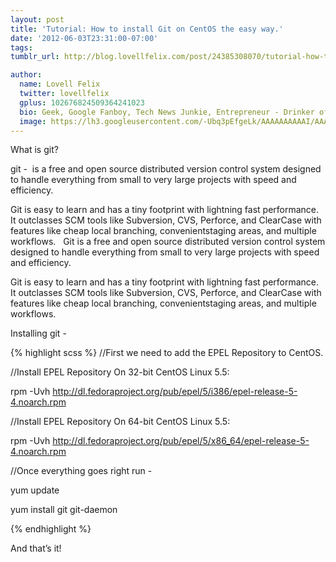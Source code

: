```yaml
---
layout: post
title: 'Tutorial: How to install Git on CentOS the easy way.'
date: '2012-06-03T23:31:00-07:00'
tags: 
tumblr_url: http://blog.lovellfelix.com/post/24385308070/tutorial-how-to-install-git-on-centos-the-easy-way

author:
  name: Lovell Felix
  twitter: lovellfelix
  gplus: 102676824509364241023
  bio: Geek, Google Fanboy, Tech News Junkie, Entrepreneur - Drinker of tea :)
  image: https://lh3.googleusercontent.com/-Ubq3pEfgeLk/AAAAAAAAAAI/AAAAAAAAOvs/nGutWDQ5OGc/s120-c/photo.jpg.png
---
```


What is git? 

git -  is a free and open source distributed version control system designed to handle everything from small to very large projects with speed and efficiency. 


Git is easy to learn and has a tiny footprint with lightning fast performance.
It outclasses SCM tools like Subversion, CVS, Perforce, and ClearCase with features like cheap local branching, convenientstaging areas, and multiple workflows.  
Git is a free and open source distributed version control system designed to handle everything from small to very large projects with speed and efficiency. 


Git is easy to learn and has a tiny footprint with lightning fast performance. It outclasses SCM tools like Subversion, CVS, Perforce, and ClearCase with features like cheap local branching, convenientstaging areas, and multiple workflows.


Installing git -

{% highlight scss %}
//First we need to add the EPEL Repository to CentOS.

//Install EPEL Repository On 32-bit CentOS Linux 5.5:

rpm -Uvh http://dl.fedoraproject.org/pub/epel/5/i386/epel-release-5-4.noarch.rpm

//Install EPEL Repository On 64-bit CentOS Linux 5.5:

rpm -Uvh http://dl.fedoraproject.org/pub/epel/5/x86_64/epel-release-5-4.noarch.rpm

//Once everything goes right run -

yum update

yum install git git-daemon

{% endhighlight %}

And that’s it! 
